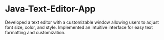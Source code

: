 # Java-Text-Editor-App
Developed a text editor with a customizable window allowing users to adjust font size, color, and style. Implemented an intuitive interface for easy text formatting and customization.
